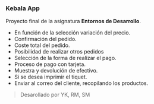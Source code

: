### Kebala App

Proyecto final de la asignatura **Entornos de Desarrollo**.

- En función de la selección variación del precio.
- Confirmación del pedido. 
- Coste total del pedido. 
- Posibilidad de realizar otros pedidos
- Selección de la forma de realizar el pago.
- Proceso de pago con tarjeta.
- Muestra y devolución de efectivo.
- Si se desea imprimir el tiquet. 
- Enviar al correo del cliente, recopilando los productos.


>Desarollado por YK, RM, SM


